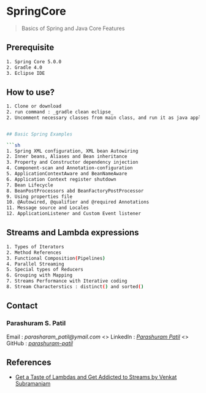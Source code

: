 # SpringCore
> Basics of Spring and Java Core Features

## Prerequisite

```sh
1. Spring Core 5.0.0
2. Gradle 4.0
3. Eclipse IDE
```

## How to use?
```sh
1. Clone or download
2. run command : _gradle clean eclipse_
2. Uncomment necessary classes from main class, and run it as java application


## Basic Spring Examples 

```sh
1. Spring XML configuration, XML bean Autowiring
2. Inner beans, Aliases and Bean inheritance
3. Property and Constructor dependency injection
4. Component-scan and Annotation-configuration
5. ApplicationContextAware and BeanNameAware
6. Application Context register shutdown
7. Bean Lifecycle 
8. BeanPostProcessors abd BeanFactoryPostProcessor
9. Using properties file
10. @Autowired, @qualifier and @required Annotations
11. Message source and Locales
12. ApplicationListener and Custom Event listener
```

## Streams and Lambda expressions 

```sh
1. Types of Iterators
2. Method References
3. Functional Composition(Pipelines)
4. Parallel Streaming
5. Special types of Reducers 
6. Grouping with Mapping
7. Streams Performance with Iterative coding 
8. Stream Characterstics : distinct() and sorted()
```

## Contact

### Parashuram S. Patil
Email    : _parasharam_patil@ymail.com_ <>
LinkedIn : _[Parashuram Patil](https://www.linkedin.com/in/parashuram-patil-aa0b6288/)_ <>
GitHub   : _[parashuram-patil](https://github.com/parashuram-patil)_


## References

* [Get a Taste of Lambdas and Get Addicted to Streams by Venkat Subramaniam](https://www.youtube.com/watch?v=1OpAgZvYXLQ)